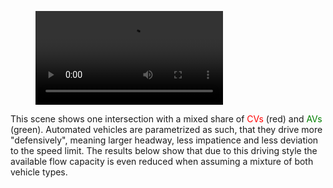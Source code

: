 
<figure class="video_container">
  <video controls loop allowfullscreen="true">
    <source src="https://svn.vsp.tu-berlin.de/repos/public-svn/matsim/scenarios/countries/de/duesseldorf/projects/komodnext/website/flow/CV.webm" type="video/webm">
  </video>
</figure>

This scene shows one intersection with a mixed share of <span style="color:red">CVs</span> (red) and <span style="color:green">AVs</span> (green).
Automated vehicles are parametrized as such, that they drive more "defensively", meaning larger headway, less impatience and less deviation to the speed limit.
The results below show that due to this driving style the available flow capacity is even reduced when assuming a mixture of both vehicle types.
